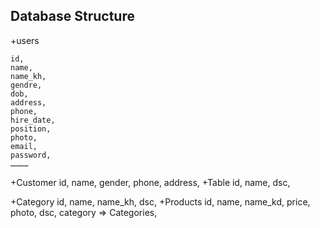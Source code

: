 ## Database Structure

+users
	
	id,
	name,
	name_kh,
	gendre,
	dob,
	address,
	phone,
	hire_date,
	position,
	photo,
	email,
	password,
	…………

+Customer
	id,
	name,
	gender,
	phone,
	address,
+Table
	id,
	name,
	dsc,
	
+Category
	id,
	name,
	name_kh,
	dsc,
+Products
	id,
	name,
	name_kd,
	price,
	photo, 
	dsc,
	category => Categories,
	
